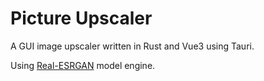 # Picture Upscaler

A GUI image upscaler written in Rust and Vue3 using Tauri.

Using [Real-ESRGAN](https://github.com/xinntao/Real-ESRGAN) model engine.

